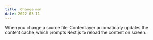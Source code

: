 ```yaml
---
title: Change me!
date: 2022-03-11
---
```


When you change a source file, Contentlayer automatically updates the content cache, which prompts
Next.js to reload the content on screen.
